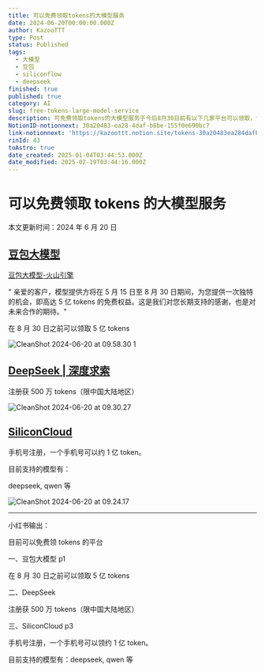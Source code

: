 ```yaml
---
title: 可以免费领取tokens的大模型服务
date: 2024-06-20T00:00:00.000Z
author: KazooTTT
type: Post
status: Published
tags:
  - 大模型
  - 豆包
  - siliconflow
  - deepseek
finished: true
published: true
category: AI
slug: free-tokens-large-model-service
description: 可免费领取tokens的大模型服务于今后8月30日前有以下几家平台可以领取，包括豆包大模型、DeepSeek和SiliconCloud。
NotionID-notionnext: 30a20483-ea28-4daf-b8be-155f0e690bc7
link-notionnext: 'https://kazoottt.notion.site/tokens-30a20483ea284dafb8be155f0e690bc7'
rinId: 43
toAstro: true
date_created: 2025-01-04T03:44:53.000Z
date_modified: 2025-02-19T03:44:16.000Z
---
```


# 可以免费领取 tokens 的大模型服务

本文更新时间：2024 年 6 月 20 日

## [豆包大模型](<https://www.volcengine.com/>)

[豆包大模型-火山引擎](<https://www.volcengine.com/product/doubao>)

" 亲爱的客户，模型提供方将在 5 月 15 日至 8 月 30 日期间，为您提供一次独特的机会，即高达 5 亿 tokens 的免费权益。这是我们对您长期支持的感谢，也是对未来合作的期待。"

在 8 月 30 日之前可以领取 5 亿 tokens

![CleanShot 2024-06-20 at 09.58.30 1](<https://pictures.kazoottt.top/2024/06/20240620-b6a661ebf938593cab5426b2f50aebe6.png>)

## [DeepSeek | 深度求索](<https://www.deepseek.com/>)

注册获 500 万 tokens（限中国大陆地区）

![CleanShot 2024-06-20 at 09.30.27](<https://pictures.kazoottt.top/2024/06/20240620-7edd0407a5c68489aec406c561140a6d.png>)

## [SiliconCloud](<https://siliconflow.cn/zh-cn/siliconcloud>)

手机号注册，一个手机号可以约 1 亿 token。

目前支持的模型有：

deepseek, qwen 等

![CleanShot 2024-06-20 at 09.24.17](<https://pictures.kazoottt.top/2024/06/20240620-3f55351a8f7211270a2b35a2468a7be4.png>)

---

小红书输出：

目前可以免费领 tokens 的平台

一、豆包大模型 p1

在 8 月 30 日之前可以领取 5 亿 tokens

二、DeepSeek

注册获 500 万 tokens（限中国大陆地区）

三、SiliconCloud p3

手机号注册，一个手机号可以领约 1 亿 token。

目前支持的模型有：deepseek, qwen 等
